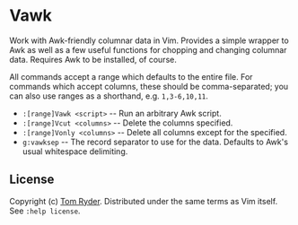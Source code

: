 Vawk
====

Work with Awk-friendly columnar data in Vim. Provides a simple wrapper to Awk
as well as a few useful functions for chopping and changing columnar data.
Requires Awk to be installed, of course.

All commands accept a range which defaults to the entire file. For commands
which accept columns, these should be comma-separated; you can also use ranges
as a shorthand, e.g. `1,3-6,10,11`.

*   `:[range]Vawk <script>` -- Run an arbitrary Awk script.
*   `:[range]Vcut <columns>` -- Delete the columns specified.
*   `:[range]Vonly <columns>` -- Delete all columns except for the specified.
*   `g:vawksep` -- The record separator to use for the data. Defaults to Awk's
    usual whitespace delimiting.

License
-------

Copyright (c) [Tom Ryder][1]. Distributed under the same terms as Vim itself.
See `:help license`.

[1]: http://sanctum.geek.nz/

